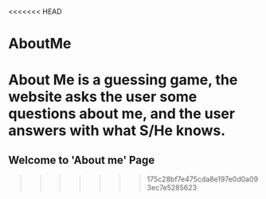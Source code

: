 <<<<<<< HEAD
# AboutMe
About Me is a guessing game, the website asks the user some questions about me, and the user answers with what S/He knows.
=======
## Welcome to 'About me' Page
>>>>>>> 175c28bf7e475cda8e197e0d0a093ec7e5285623
